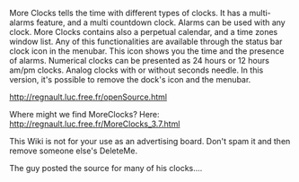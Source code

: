 
More Clocks tells the time with different types of clocks. It has a multi-alarms feature, and a multi countdown clock. Alarms can be used with any clock. More Clocks contains also a perpetual calendar, and a time zones window list. Any of this functionalities are available through the status bar clock icon in the menubar. This icon shows you the time and the presence of alarms. Numerical clocks can be presented as 24 hours or 12 hours am/pm clocks. Analog clocks with or without seconds needle. In this version, it's possible to remove the dock's icon and the menubar.

http://regnault.luc.free.fr/openSource.html

Where might we find MoreClocks?
Here:
http://regnault.luc.free.fr/MoreClocks_3.7.html



This Wiki is not for your use as an advertising board.  Don't spam it and then remove someone else's DeleteMe.

The guy posted the source for many of his clocks....
